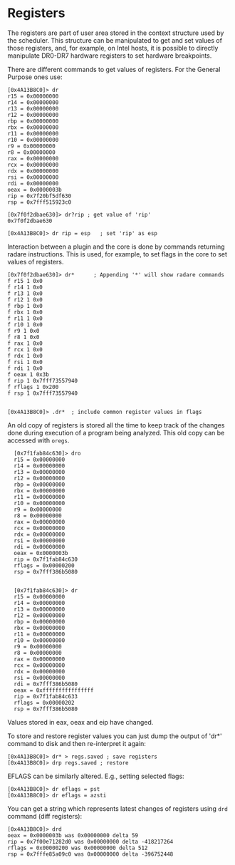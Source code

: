 # Registers

The registers are part of user area stored in the context structure used by the scheduler. This structure can be manipulated to get and set values of those registers, and, for example, on Intel hosts, it is possible to directly manipulate DR0-DR7 hardware registers to set hardware breakpoints.

There are different commands to get values of registers. For the General Purpose ones use:

    [0x4A13B8C0]> dr
    r15 = 0x00000000
    r14 = 0x00000000
    r13 = 0x00000000
    r12 = 0x00000000
    rbp = 0x00000000
    rbx = 0x00000000
    r11 = 0x00000000
    r10 = 0x00000000
    r9 = 0x00000000
    r8 = 0x00000000
    rax = 0x00000000
    rcx = 0x00000000
    rdx = 0x00000000
    rsi = 0x00000000
    rdi = 0x00000000
    oeax = 0x0000003b
    rip = 0x7f20bf5df630
    rsp = 0x7fff515923c0

    [0x7f0f2dbae630]> dr?rip ; get value of 'rip'
    0x7f0f2dbae630

    [0x4A13B8C0]> dr rip = esp   ; set 'rip' as esp

    
Interaction between a plugin and the core is done by commands returning radare instructions. This is used, for example, to set flags in the core to set  values of registers.

    [0x7f0f2dbae630]> dr*      ; Appending '*' will show radare commands
    f r15 1 0x0
    f r14 1 0x0
    f r13 1 0x0
    f r12 1 0x0
    f rbp 1 0x0
    f rbx 1 0x0
    f r11 1 0x0
    f r10 1 0x0
    f r9 1 0x0
    f r8 1 0x0
    f rax 1 0x0
    f rcx 1 0x0
    f rdx 1 0x0
    f rsi 1 0x0
    f rdi 1 0x0
    f oeax 1 0x3b
    f rip 1 0x7fff73557940
    f rflags 1 0x200
    f rsp 1 0x7fff73557940


    [0x4A13B8C0]> .dr*  ; include common register values in flags

An old copy of registers is stored all the time to keep track of the changes done during execution of a program being analyzed. This old copy can be accessed with `oregs`.

      [0x7f1fab84c630]> dro
      r15 = 0x00000000
      r14 = 0x00000000
      r13 = 0x00000000
      r12 = 0x00000000
      rbp = 0x00000000
      rbx = 0x00000000
      r11 = 0x00000000
      r10 = 0x00000000
      r9 = 0x00000000
      r8 = 0x00000000
      rax = 0x00000000
      rcx = 0x00000000
      rdx = 0x00000000
      rsi = 0x00000000
      rdi = 0x00000000
      oeax = 0x0000003b
      rip = 0x7f1fab84c630
      rflags = 0x00000200
      rsp = 0x7fff386b5080


      [0x7f1fab84c630]> dr
      r15 = 0x00000000
      r14 = 0x00000000
      r13 = 0x00000000
      r12 = 0x00000000
      rbp = 0x00000000
      rbx = 0x00000000
      r11 = 0x00000000
      r10 = 0x00000000
      r9 = 0x00000000
      r8 = 0x00000000
      rax = 0x00000000
      rcx = 0x00000000
      rdx = 0x00000000
      rsi = 0x00000000
      rdi = 0x7fff386b5080
      oeax = 0xffffffffffffffff
      rip = 0x7f1fab84c633
      rflags = 0x00000202
      rsp = 0x7fff386b5080

Values stored in eax, oeax and eip have changed.

To store and restore register values you can just dump the output of 'dr*' command to disk and then re-interpret it again:

    [0x4A13B8C0]> dr* > regs.saved ; save registers
    [0x4A13B8C0]> drp regs.saved ; restore


EFLAGS can be similarly altered. E.g., setting selected flags:

    [0x4A13B8C0]> dr eflags = pst
    [0x4A13B8C0]> dr eflags = azsti

You can get a string which represents latest changes of registers using `drd` command (diff registers):

    [0x4A13B8C0]> drd
    oeax = 0x0000003b was 0x00000000 delta 59
    rip = 0x7f00e71282d0 was 0x00000000 delta -418217264
    rflags = 0x00000200 was 0x00000000 delta 512
    rsp = 0x7fffe85a09c0 was 0x00000000 delta -396752448
